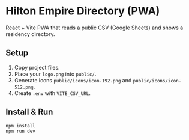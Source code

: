 # Hilton Empire Directory (PWA)

React + Vite PWA that reads a public CSV (Google Sheets) and shows a residency directory.

## Setup

1. Copy project files.
2. Place your `logo.png` into `public/`.
3. Generate icons `public/icons/icon-192.png` and `public/icons/icon-512.png`.
4. Create `.env` with `VITE_CSV_URL`.

## Install & Run
```bash
npm install
npm run dev
